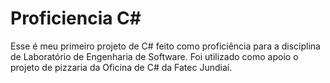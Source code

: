 # Proficiencia C#
Esse é meu primeiro projeto de C# feito como proficiência para a disciplina de Laboratório de Engenharia de Software. Foi utilizado como apoio o projeto de pizzaria da Oficina de C# da Fatec Jundiaí.
